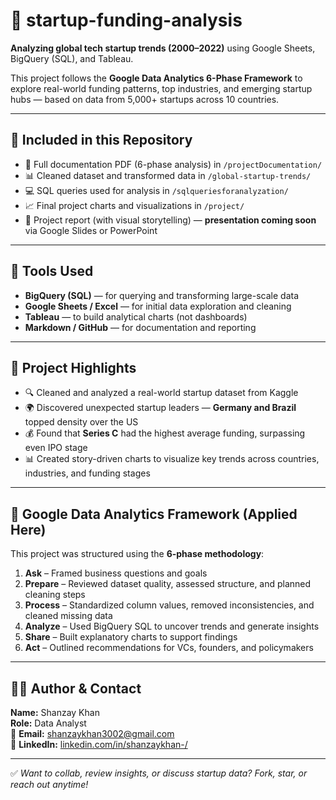 # 🚀 startup-funding-analysis

**Analyzing global tech startup trends (2000–2022)** using Google Sheets, BigQuery (SQL), and Tableau.

This project follows the **Google Data Analytics 6-Phase Framework** to explore real-world funding patterns, top industries, and emerging startup hubs — based on data from 5,000+ startups across 10 countries.

---

## 📁 Included in this Repository

- 📄 Full documentation PDF (6-phase analysis) in `/projectDocumentation/`
- 📊 Cleaned dataset and transformed data in `/global-startup-trends/`
- 💻 SQL queries used for analysis in `/sqlqueriesforanalyzation/`
- 📈 Final project charts and visualizations in `/project/`
- 🧾 Project report (with visual storytelling) — **presentation coming soon** via Google Slides or PowerPoint

---

## 🔧 Tools Used

- **BigQuery (SQL)** — for querying and transforming large-scale data  
- **Google Sheets / Excel** — for initial data exploration and cleaning  
- **Tableau** — to build analytical charts (not dashboards)  
- **Markdown / GitHub** — for documentation and reporting

---

## 📌 Project Highlights

- 🔍 Cleaned and analyzed a real-world startup dataset from Kaggle  
- 🌍 Discovered unexpected startup leaders — **Germany and Brazil** topped density over the US  
- 💰 Found that **Series C** had the highest average funding, surpassing even IPO stage  
- 📊 Created story-driven charts to visualize key trends across countries, industries, and funding stages

---

## 🧠 Google Data Analytics Framework (Applied Here)

This project was structured using the **6-phase methodology**:

1. **Ask** – Framed business questions and goals  
2. **Prepare** – Reviewed dataset quality, assessed structure, and planned cleaning steps  
3. **Process** – Standardized column values, removed inconsistencies, and cleaned missing data  
4. **Analyze** – Used BigQuery SQL to uncover trends and generate insights  
5. **Share** – Built explanatory charts to support findings  
6. **Act** – Outlined recommendations for VCs, founders, and policymakers

---

## 👩‍💻 Author & Contact

**Name:** Shanzay Khan  
**Role:** Data Analyst  
📧 **Email:** shanzaykhan3002@gmail.com  
🔗 **LinkedIn:** [linkedin.com/in/shanzaykhan-/](https://www.linkedin.com/in/shanzaykhan-/)

---

✅ *Want to collab, review insights, or discuss startup data? Fork, star, or reach out anytime!*
